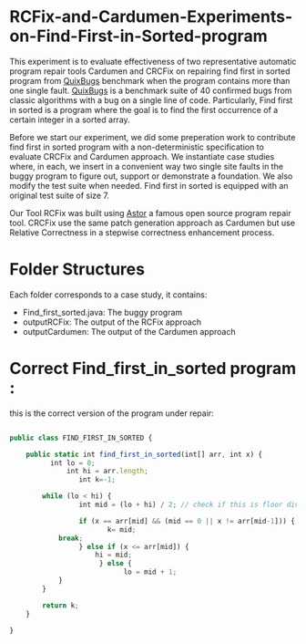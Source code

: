 # RCFix-and-Cardumen-Experiments-on-Find-First-in-Sorted-program
This experiment is to evaluate effectiveness of two representative automatic program repair tools Cardumen and CRCFix on repairing find first in sorted program from [QuixBugs](https://github.com/jkoppel/QuixBugs/) benchmark when the program contains more than one single fault. [QuixBugs](https://github.com/jkoppel/QuixBugs/) is a benchmark suite of 40 confirmed bugs from classic algorithms with a bug on a single line of code. Particularly, Find first in sorted is a program where the goal is to find the first occurrence of a certain integer in a sorted array.

Before we start our experiment, we did some preperation work to contribute find first in sorted program with a non-deterministic specification to evaluate CRCFix and Cardumen approach. We instantiate case studies where, in each, we insert in a convenient way two single site faults in the buggy program to figure out, support or demonstrate a foundation. We also modify the test suite when needed. Find first in sorted is equipped with an original test suite of size 7.  

Our Tool RCFix was built using  [Astor](https://github.com/SpoonLabs/astor/) a famous open source program repair tool. CRCFix use the same patch generation approach as Cardumen but use Relative Correctness in  a stepwise correctness enhancement process.
# Folder Structures
Each folder corresponds to a case study, it contains:
- Find_first_sorted.java: The buggy program
- outputRCFix: The output of the RCFix approach
- outputCardumen: The output of the Cardumen approach
# Correct Find_first_in_sorted program :
this is the correct version of the program under repair:
```javascript

public class FIND_FIRST_IN_SORTED {

    public static int find_first_in_sorted(int[] arr, int x) {
      	  int lo = 0;
        	  int hi = arr.length;
                 int k=-1;

        while (lo < hi) {
           		 int mid = (lo + hi) / 2; // check if this is floor division

           		 if (x == arr[mid] && (mid == 0 || x != arr[mid-1])) {
            		    k= mid;
		    break;
           		 } else if (x <= arr[mid]) {
               		 hi = mid;
          			  } else {
     		                lo = mid + 1;
            }
        }

        return k;
    }

}

```
